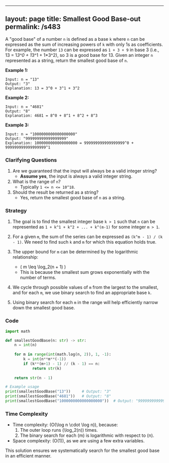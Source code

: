 
---
layout: page
title:  Smallest Good Base-out
permalink: /s483
---

A "good base" of a number `n` is defined as a base `k` where `n` can be expressed as the sum of increasing powers of `k` with only 1s as coefficients. For example, the number `13` can be expressed as `1 + 3 + 9` in base 3 (i.e., 13 = 1*3^0 + 1*3^1 + 1*3^2), so 3 is a good base for 13. Given an integer `n` represented as a string, return the smallest good base of `n`.

**Example 1:**
```
Input: n = "13"
Output: "3"
Explanation: 13 = 3^0 + 3^1 + 3^2
```

**Example 2:**
```
Input: n = "4681"
Output: "8"
Explanation: 4681 = 8^0 + 8^1 + 8^2 + 8^3
```

**Example 3:**
```
Input: n = "1000000000000000000"
Output: "999999999999999999"
Explanation: 1000000000000000000 = 999999999999999999^0 + 999999999999999999^1
```

### Clarifying Questions
1. Are we guaranteed that the input will always be a valid integer string?
   - **Assume yes**, the input is always a valid integer string.
2. What is the range of `n`?
   - Typically `1 <= n <= 10^18`.
3. Should the result be returned as a string?
   - Yes, return the smallest good base of `n` as a string.

### Strategy

1. The goal is to find the smallest integer base `k > 1` such that `n` can be represented as `1 + k^1 + k^2 + ... + k^(m-1)` for some integer `m > 1`.

2. For a given `m`, the sum of the series can be expressed as `(k^m - 1) / (k - 1)`. We need to find such `k` and `m` for which this equation holds true.

3. The upper bound for `m` can be determined by the logarithmic relationship:
   - \( m \leq \log_2(n + 1) \)
   - This is because the smallest sum grows exponentially with the number of terms.

4. We cycle through possible values of `m` from the largest to the smallest, and for each `m`, we use binary search to find an appropriate base `k`.

5. Using binary search for each `m` in the range will help efficiently narrow down the smallest good base.

### Code
```python
import math

def smallestGoodBase(n: str) -> str:
    n = int(n)
    
    for m in range(int(math.log(n, 2)), 1, -1):
        k = int(n**m**(-1))
        if (k**(m+1) - 1) // (k - 1) == n:
            return str(k)
    
    return str(n - 1)

# Example usage
print(smallestGoodBase("13"))     # Output: "3"
print(smallestGoodBase("4681"))   # Output: "8"
print(smallestGoodBase("1000000000000000000"))  # Output: "999999999999999999"
```

### Time Complexity

- Time complexity: \(O(\log n \cdot \log n)\), because:
  1. The outer loop runs \(\log_2(n)\) times.
  2. The binary search for each \(m\) is logarithmic with respect to \(n\).
- Space complexity: \(O(1)\), as we are using a few extra variables.

This solution ensures we systematically search for the smallest good base in an efficient manner.